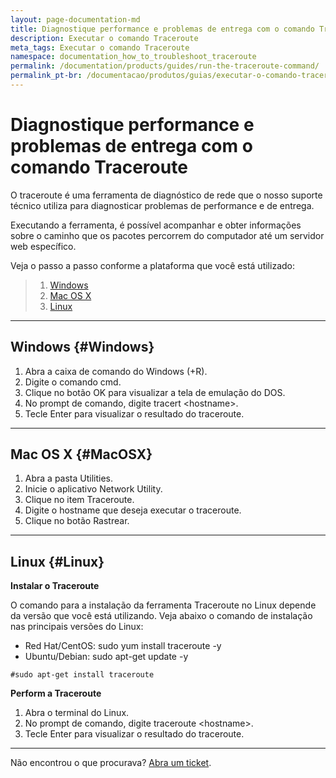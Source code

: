 ```yaml
---
layout: page-documentation-md
title: Diagnostique performance e problemas de entrega com o comando Traceroute           
description: Executar o comando Traceroute       
meta_tags: Executar o comando Traceroute       
namespace: documentation_how_to_troubleshoot_traceroute
permalink: /documentation/products/guides/run-the-traceroute-command/
permalink_pt-br: /documentacao/produtos/guias/executar-o-comando-traceroute/
---
```


# Diagnostique performance e problemas de entrega com o comando Traceroute     



O traceroute é uma ferramenta de diagnóstico de rede que o nosso suporte técnico utiliza para diagnosticar problemas de performance e de entrega.

Executando a ferramenta, é possível acompanhar e obter informações sobre o caminho que os pacotes percorrem do computador até um servidor web específico.

Veja o passo a passo conforme a plataforma que você está utilizado:

> 1. [Windows](#Windows)
> 2. [Mac OS X](#MacOSX)
> 3. [Linux](#Linux)

---

## Windows {#Windows}

1. Abra a caixa de comando do Windows (+R).
2. Digite o comando cmd.
3. Clique no botão OK para visualizar a tela de emulação do DOS.
4. No prompt de comando, digite tracert &lt;hostname&gt;.
5. Tecle Enter para visualizar o resultado do traceroute.

---

## Mac OS X {#MacOSX}

1. Abra a pasta Utilities.
2. Inicie o aplicativo Network Utility.
3. Clique no item Traceroute.
4. Digite o hostname que deseja executar o traceroute.
5. Clique no botão Rastrear.

---

## Linux {#Linux}

**Instalar o Traceroute**

O comando para a instalação da ferramenta Traceroute no Linux depende da versão que você está utilizando. Veja abaixo o comando de instalação nas principais versões do Linux:

* Red Hat/CentOS: sudo yum install traceroute -y
* Ubuntu/Debian: sudo apt-get update -y

~~~
#sudo apt-get install traceroute
~~~

**Perform a Traceroute**

1. Abra o terminal do Linux.
2. No prompt de comando, digite traceroute &lt;hostname&gt;.
3. Tecle Enter para visualizar o resultado do traceroute.

---

Não encontrou o que procurava? [Abra um ticket](https://tickets.azion.com/pt-BR/support/login/).
